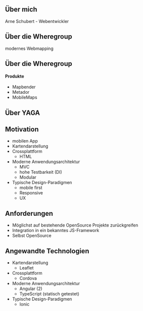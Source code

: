 ## Über mich

Arne Schubert - Webentwickler


## Über die Wheregroup

modernes Webmapping


## Über die Wheregroup

#### Produkte

* Mapbender
* Metador
* MobileMaps


## Über YAGA


## Motivation

* mobilen App
* Kartendarstellung
* Crossplattform
    * HTML
* Moderne Anwendungsarchitektur
    * MVC
    * hohe Testbarkeit (DI)
    * Modular
* Typische Design-Paradigmen
    * mobile first
    * Responsive
    * UX


## Anforderungen

* Möglichst auf bestehende OpenSource Projekte zurückgreifen
* Integration in ein bekanntes JS-Framework
* Selbst OpenSource


## Angewandte Technologien

* Kartendarstellung
    * Leaflet
* Crossplattform
    * Cordova
* Moderne Anwendungsarchitektur
    * Angular (2)
    * TypeScript (statisch getestet)
* Typische Design-Paradigmen
    * Ionic
